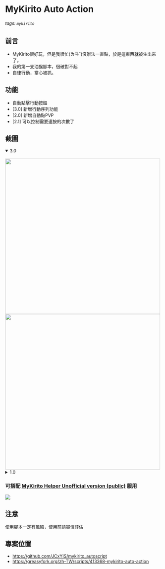 # MyKirito Auto Action
###### tags: `mykirito`


## 前言
- MyKirito很好玩，但是我很忙(ㄌㄢˇ)沒辦法一直點，於是這東西就被生出來了。
- 我的第一支油猴腳本，很破對不起
- 自律行動，當心被抓。

## 功能
- 自動點擊行動按鈕
- [3.0] 新增行動序列功能  
- [2.0] 新增自動點PVP
- [2.1] 可以控制需要連按的次數了

## 截圖

<details open>
<summary>3.0</summary>
<br>
<img src="https://i.imgur.com/mO5QG2W.png" width="500"/>
<img src="https://i.imgur.com/BNnaWb1.png" width="500" />
</details>

<details>
<summary>1.0</summary>
<br>
<img src="https://i.imgur.com/7AOZw10.png"/>
</details>

<!-- ![](https://i.imgur.com/7vXty6E.png) -->
### 可搭配 [MyKirito Helper Unofficial version (public)](https://greasyfork.org/zh-TW/scripts/412534-mykirito-helper-unofficial-version-public) 服用
![](https://i.imgur.com/63Ipgea.png)

## 注意
使用腳本一定有風險，使用前請審慎評估

## 專案位置
- https://github.com/JCxYIS/mykirito_autoscript
- https://greasyfork.org/zh-TW/scripts/413368-mykirito-auto-action
